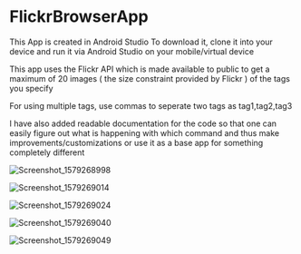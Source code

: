 # FlickrBrowserApp
This App is created in Android Studio
To download it, clone it into your device and run it via Android Studio on your mobile/virtual device

This app uses the Flickr API which is made available to public to get 
a maximum of 20 images ( the size constraint provided by Flickr )
of the tags you specify

For using multiple tags, use commas to seperate two tags as tag1,tag2,tag3

I have also added readable documentation for the code so that one can easily figure out what is happening
with which command and thus make improvements/customizations or use it as a base app for something completely different


![Screenshot_1579268998](https://user-images.githubusercontent.com/54315149/72617270-9ce23180-395e-11ea-9c86-66fc52bfaa58.png)

![Screenshot_1579269014](https://user-images.githubusercontent.com/54315149/72617280-9f448b80-395e-11ea-8cfc-7c4bcd10549e.png)

![Screenshot_1579269024](https://user-images.githubusercontent.com/54315149/72617284-a10e4f00-395e-11ea-8d55-19393c694287.png)

![Screenshot_1579269040](https://user-images.githubusercontent.com/54315149/72617290-a370a900-395e-11ea-9dac-162cd23311ff.png)

![Screenshot_1579269049](https://user-images.githubusercontent.com/54315149/72617294-a66b9980-395e-11ea-98e5-f02482a787e9.png)

